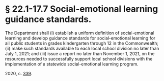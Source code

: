 # § 22.1-17.7 Social-emotional learning guidance standards.

<p>The Department shall (i) establish a uniform definition of social-emotional learning and develop guidance standards for social-emotional learning for all public students in grades kindergarten through 12 in the Commonwealth; (ii) make such standards available to each local school division no later than July 1, 2021; and (iii) issue a report no later than November 1, 2021, on the resources needed to successfully support local school divisions with the implementation of a statewide social-emotional learning program.</p><p>2020, c. <a href='http://lis.virginia.gov/cgi-bin/legp604.exe?201+ful+CHAP0339'>339</a>.</p>